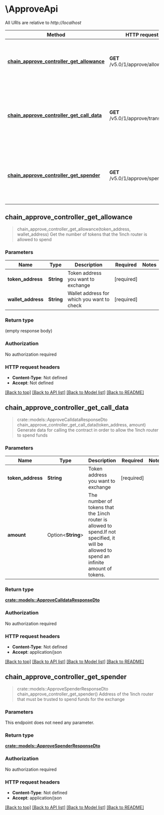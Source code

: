 # \ApproveApi

All URIs are relative to *http://localhost*

Method | HTTP request | Description
------------- | ------------- | -------------
[**chain_approve_controller_get_allowance**](ApproveApi.md#chain_approve_controller_get_allowance) | **GET** /v5.0/1/approve/allowance | Get the number of tokens that the 1inch router is allowed to spend
[**chain_approve_controller_get_call_data**](ApproveApi.md#chain_approve_controller_get_call_data) | **GET** /v5.0/1/approve/transaction | Generate data for calling the contract in order to allow the 1inch router to spend funds
[**chain_approve_controller_get_spender**](ApproveApi.md#chain_approve_controller_get_spender) | **GET** /v5.0/1/approve/spender | Address of the 1inch router that must be trusted to spend funds for the exchange



## chain_approve_controller_get_allowance

> chain_approve_controller_get_allowance(token_address, wallet_address)
Get the number of tokens that the 1inch router is allowed to spend

### Parameters


Name | Type | Description  | Required | Notes
------------- | ------------- | ------------- | ------------- | -------------
**token_address** | **String** | Token address you want to exchange | [required] |
**wallet_address** | **String** | Wallet address for which you want to check | [required] |

### Return type

 (empty response body)

### Authorization

No authorization required

### HTTP request headers

- **Content-Type**: Not defined
- **Accept**: Not defined

[[Back to top]](#) [[Back to API list]](../README.md#documentation-for-api-endpoints) [[Back to Model list]](../README.md#documentation-for-models) [[Back to README]](../README.md)


## chain_approve_controller_get_call_data

> crate::models::ApproveCalldataResponseDto chain_approve_controller_get_call_data(token_address, amount)
Generate data for calling the contract in order to allow the 1inch router to spend funds

### Parameters


Name | Type | Description  | Required | Notes
------------- | ------------- | ------------- | ------------- | -------------
**token_address** | **String** | Token address you want to exchange | [required] |
**amount** | Option<**String**> | The number of tokens that the 1inch router is allowed to spend.If not specified, it will be allowed to spend an infinite amount of tokens. |  |

### Return type

[**crate::models::ApproveCalldataResponseDto**](ApproveCalldataResponseDto.md)

### Authorization

No authorization required

### HTTP request headers

- **Content-Type**: Not defined
- **Accept**: application/json

[[Back to top]](#) [[Back to API list]](../README.md#documentation-for-api-endpoints) [[Back to Model list]](../README.md#documentation-for-models) [[Back to README]](../README.md)


## chain_approve_controller_get_spender

> crate::models::ApproveSpenderResponseDto chain_approve_controller_get_spender()
Address of the 1inch router that must be trusted to spend funds for the exchange

### Parameters

This endpoint does not need any parameter.

### Return type

[**crate::models::ApproveSpenderResponseDto**](ApproveSpenderResponseDto.md)

### Authorization

No authorization required

### HTTP request headers

- **Content-Type**: Not defined
- **Accept**: application/json

[[Back to top]](#) [[Back to API list]](../README.md#documentation-for-api-endpoints) [[Back to Model list]](../README.md#documentation-for-models) [[Back to README]](../README.md)

